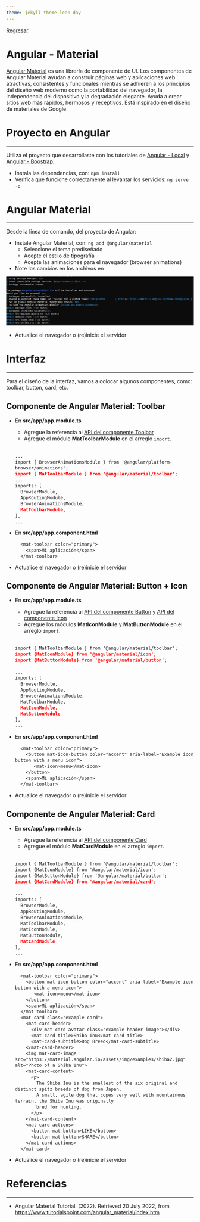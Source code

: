 ```yaml
---
theme: jekyll-theme-leap-day
---
```


[Regresar](/DAWM-2022/)

Angular - Material 
==================

[Angular Material](https://material.angular.io/) es una librería de componente de UI. Los componentes de Angular Material ayudan a construir páginas web y aplicaciones web atractivas, consistentes y funcionales mientras se adhieren a los principios del diseño web moderno como la portabilidad del navegador, la independencia del dispositivo y la degradación elegante. Ayuda a crear sitios web más rápidos, hermosos y receptivos. Está inspirado en el diseño de materiales de Google.

Proyecto en Angular
===================

* * *

Utiliza el proyecto que desarrollaste con los tutoriales de [Angular - Local](https://dawfiec.github.io/DAWM-2022/tutoriales/angular_local.html) y [Angular - Boostrap](https://dawfiec.github.io/DAWM-2022/tutoriales/angular_bootstrap.html).

* Instala las dependencias, con: `npm install`
* Verifica que funcione correctamente al levantar los servicios: `ng serve -o`


Angular Material
================

* * *

Desde la línea de comando, del proyecto de Angular:

* Instale Angular Material, con: `ng add @angular/material`
  + Seleccione el tema prediseñado
  + Acepte el estilo de tipografía
  + Acepte las animaciones para el navegador (browser animations)
* Note los cambios en los archivos en

<p align="center">
  <img src="imagenes/angular_material_instalacion.png">
</p>

* Actualice el navegador o (re)inicie el servidor

Interfaz
========

* * *

Para el diseño de la interfaz, vamos a colocar algunos componentes, como: toolbar, button, card, etc.

**Componente de Angular Material:** Toolbar
-------------------------------------------

* En **src/app/app.module.ts**
  + Agregue la referencia al [API del componente Toolbar](https://material.angular.io/components/toolbar/api) 
  + Agregue el módulo **MatToolbarModule** en el arreglo `import`.
 
  <pre><code>
  ...  
  import { BrowserAnimationsModule } from '@angular/platform-browser/animations';  
  <b style="color: red">import { MatToolbarModule } from '@angular/material/toolbar';</b>
  ...  
  imports: [  
    BrowserModule,  
    AppRoutingModule,  
    BrowserAnimationsModule,  
    <b style="color: red">MatToolbarModule,</b>
  ],  
  ...
  </code></pre>

* En **src/app/app.component.html**

  ```
    <mat-toolbar color="primary">
      <span>Mi aplicación</span>
    </mat-toolbar>
  ```  

* Actualice el navegador o (re)inicie el servidor

**Componente de Angular Material:** Button + Icon
-------------------------------------------------

* En **src/app/app.module.ts**
  + Agregue la referencia al [API del componente Button](https://material.angular.io/components/button/overview) y [API del componente Icon](https://material.angular.io/components/icon/api)
  + Agregue los módulos **MatIconModule** y **MatButtonModule** en el arreglo `import`.


  <pre><code>
  import { MatToolbarModule } from '@angular/material/toolbar';  
  <b style="color: red">import {MatIconModule} from '@angular/material/icon';  
  import {MatButtonModule} from '@angular/material/button';</b>

  ...  
  imports: [  
    BrowserModule,  
    AppRoutingModule,  
    BrowserAnimationsModule,  
    MatToolbarModule,  
    <b style="color: red">MatIconModule,  
    MatButtonModule</b>
  ],  
  ...
  </code></pre>

* En **src/app/app.component.html**

  ```
    <mat-toolbar color="primary">  
      <button mat-icon-button color="accent" aria-label="Example icon button with a menu icon">  
         <mat-icon>menu</mat-icon>  
      </button>  
      <span>Mi aplicación</span>  
    </mat-toolbar>
  ```

* Actualice el navegador o (re)inicie el servidor


**Componente de Angular Material:** Card
-------------------------------------------------

* En **src/app/app.module.ts**
  + Agregue la referencia al [API del componente Card](https://material.angular.io/components/card/api)
  + Agregue el módulo **MatCardModule** en el arreglo `import`.


  <pre><code>
  import { MatToolbarModule } from '@angular/material/toolbar';
  import {MatIconModule} from '@angular/material/icon';  
  import {MatButtonModule} from '@angular/material/button';
  <b style="color: red">import {MatCardModule} from '@angular/material/card';</b>

  ...  
  imports: [  
    BrowserModule,  
    AppRoutingModule,  
    BrowserAnimationsModule,  
    MatToolbarModule,
    MatIconModule,  
    MatButtonModule,  
    <b style="color: red">MatCardModule</b>
  ],  
  ...
  </code></pre>

* En **src/app/app.component.html**

  ```
    <mat-toolbar color="primary">  
      <button mat-icon-button color="accent" aria-label="Example icon button with a menu icon">  
         <mat-icon>menu</mat-icon>  
      </button>  
      <span>Mi aplicación</span>  
    </mat-toolbar>
    <mat-card class="example-card">
      <mat-card-header>
        <div mat-card-avatar class="example-header-image"></div>
        <mat-card-title>Shiba Inu</mat-card-title>
        <mat-card-subtitle>Dog Breed</mat-card-subtitle>
      </mat-card-header>
      <img mat-card-image src="https://material.angular.io/assets/img/examples/shiba2.jpg" alt="Photo of a Shiba Inu">
      <mat-card-content>
        <p>
          The Shiba Inu is the smallest of the six original and distinct spitz breeds of dog from Japan.
          A small, agile dog that copes very well with mountainous terrain, the Shiba Inu was originally
          bred for hunting.
        </p>
      </mat-card-content>
      <mat-card-actions>
        <button mat-button>LIKE</button>
        <button mat-button>SHARE</button>
      </mat-card-actions>
    </mat-card>
  ```

* Actualice el navegador o (re)inicie el servidor


Referencias 
===========

* * *

* Angular Material Tutorial. (2022). Retrieved 20 July 2022, from https://www.tutorialspoint.com/angular_material/index.htm